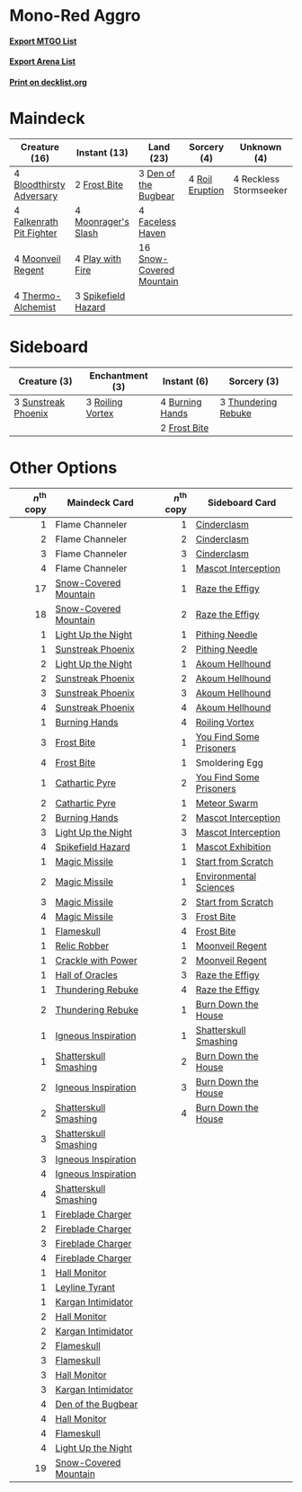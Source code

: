 # Mono-Red Aggro

#### [Export MTGO List](../collection/Mono-Red%20Aggro/Mono-Red%20Aggro.txt)
#### [Export Arena List](../collection/Mono-Red%20Aggro/Mono-Red%20Aggro_arena.txt)
#### [Print on decklist.org](http://decklist.org/?deckmain=4%09Bloodthirsty%20Adversary%0A3%09Den%20of%20the%20Bugbear%0A4%09Faceless%20Haven%0A4%09Falkenrath%20Pit%20Fighter%0A2%09Frost%20Bite%0A4%09Moonrager's%20Slash%0A4%09Moonveil%20Regent%0A4%09Play%20with%20Fire%0A4%09Reckless%20Stormseeker%0A4%09Roil%20Eruption%0A16%09Snow-Covered%20Mountain%0A3%09Spikefield%20Hazard%0A4%09Thermo-Alchemist&deckside=4%09Burning%20Hands%0A2%09Frost%20Bite%0A3%09Roiling%20Vortex%0A3%09Sunstreak%20Phoenix%0A3%09Thundering%20Rebuke)
# Maindeck

|                                           Creature (16)                                           |                                         Instant (13)                                         |                                             Land (23)                                             |                                       Sorcery (4)                                        |     Unknown (4)      |
|---------------------------------------------------------------------------------------------------|----------------------------------------------------------------------------------------------|---------------------------------------------------------------------------------------------------|------------------------------------------------------------------------------------------|----------------------|
|4 [Bloodthirsty Adversary](http://gatherer.wizards.com/Pages/Card/Details.aspx?multiverseid=534905)|2 [Frost Bite](http://gatherer.wizards.com/Pages/Card/Details.aspx?multiverseid=503750)       |3 [Den of the Bugbear](http://gatherer.wizards.com/Pages/Card/Details.aspx?multiverseid=527541)    |4 [Roil Eruption](http://gatherer.wizards.com/Pages/Card/Details.aspx?multiverseid=491796)|4 Reckless Stormseeker|
|4 [Falkenrath Pit Fighter](http://gatherer.wizards.com/Pages/Card/Details.aspx?multiverseid=534913)|4 [Moonrager's Slash](http://gatherer.wizards.com/Pages/Card/Details.aspx?multiverseid=534927)|4 [Faceless Haven](http://gatherer.wizards.com/Pages/Card/Details.aspx?multiverseid=503874)        |                                                                                          |                      |
|4 [Moonveil Regent](http://gatherer.wizards.com/Pages/Card/Details.aspx?multiverseid=534928)       |4 [Play with Fire](http://gatherer.wizards.com/Pages/Card/Details.aspx?multiverseid=534933)   |16 [Snow-Covered Mountain](http://gatherer.wizards.com/Pages/Card/Details.aspx?multiverseid=121233)|                                                                                          |                      |
|4 [Thermo-Alchemist](http://gatherer.wizards.com/Pages/Card/Details.aspx?multiverseid=414447)      |3 [Spikefield Hazard](http://gatherer.wizards.com/Pages/Card/Details.aspx?multiverseid=491809)|                                                                                                   |                                                                                          |                      |


# Sideboard

|                                         Creature (3)                                         |                                      Enchantment (3)                                      |                                       Instant (6)                                        |                                         Sorcery (3)                                          |
|----------------------------------------------------------------------------------------------|-------------------------------------------------------------------------------------------|------------------------------------------------------------------------------------------|----------------------------------------------------------------------------------------------|
|3 [Sunstreak Phoenix](http://gatherer.wizards.com/Pages/Card/Details.aspx?multiverseid=534944)|3 [Roiling Vortex](http://gatherer.wizards.com/Pages/Card/Details.aspx?multiverseid=491797)|4 [Burning Hands](http://gatherer.wizards.com/Pages/Card/Details.aspx?multiverseid=527422)|3 [Thundering Rebuke](http://gatherer.wizards.com/Pages/Card/Details.aspx?multiverseid=491814)|
|                                                                                              |                                                                                           |2 [Frost Bite](http://gatherer.wizards.com/Pages/Card/Details.aspx?multiverseid=503750)   |                                                                                              |


# Other Options

|*n*<sup>th</sup> copy|                                         Maindeck Card                                          |*n*<sup>th</sup> copy|                                          Sideboard Card                                          |
|--------------------:|------------------------------------------------------------------------------------------------|--------------------:|--------------------------------------------------------------------------------------------------|
|                    1|Flame Channeler                                                                                 |                    1|[Cinderclasm](http://gatherer.wizards.com/Pages/Card/Details.aspx?multiverseid=491776)            |
|                    2|Flame Channeler                                                                                 |                    2|[Cinderclasm](http://gatherer.wizards.com/Pages/Card/Details.aspx?multiverseid=491776)            |
|                    3|Flame Channeler                                                                                 |                    3|[Cinderclasm](http://gatherer.wizards.com/Pages/Card/Details.aspx?multiverseid=491776)            |
|                    4|Flame Channeler                                                                                 |                    1|[Mascot Interception](http://gatherer.wizards.com/Pages/Card/Details.aspx?multiverseid=513587)    |
|                   17|[Snow-Covered Mountain](http://gatherer.wizards.com/Pages/Card/Details.aspx?multiverseid=121233)|                    1|[Raze the Effigy](http://gatherer.wizards.com/Pages/Card/Details.aspx?multiverseid=534935)        |
|                   18|[Snow-Covered Mountain](http://gatherer.wizards.com/Pages/Card/Details.aspx?multiverseid=121233)|                    2|[Raze the Effigy](http://gatherer.wizards.com/Pages/Card/Details.aspx?multiverseid=534935)        |
|                    1|[Light Up the Night](http://gatherer.wizards.com/Pages/Card/Details.aspx?multiverseid=534925)   |                    1|[Pithing Needle](http://gatherer.wizards.com/Pages/Card/Details.aspx?multiverseid=129526)         |
|                    1|[Sunstreak Phoenix](http://gatherer.wizards.com/Pages/Card/Details.aspx?multiverseid=534944)    |                    2|[Pithing Needle](http://gatherer.wizards.com/Pages/Card/Details.aspx?multiverseid=129526)         |
|                    2|[Light Up the Night](http://gatherer.wizards.com/Pages/Card/Details.aspx?multiverseid=534925)   |                    1|[Akoum Hellhound](http://gatherer.wizards.com/Pages/Card/Details.aspx?multiverseid=491772)        |
|                    2|[Sunstreak Phoenix](http://gatherer.wizards.com/Pages/Card/Details.aspx?multiverseid=534944)    |                    2|[Akoum Hellhound](http://gatherer.wizards.com/Pages/Card/Details.aspx?multiverseid=491772)        |
|                    3|[Sunstreak Phoenix](http://gatherer.wizards.com/Pages/Card/Details.aspx?multiverseid=534944)    |                    3|[Akoum Hellhound](http://gatherer.wizards.com/Pages/Card/Details.aspx?multiverseid=491772)        |
|                    4|[Sunstreak Phoenix](http://gatherer.wizards.com/Pages/Card/Details.aspx?multiverseid=534944)    |                    4|[Akoum Hellhound](http://gatherer.wizards.com/Pages/Card/Details.aspx?multiverseid=491772)        |
|                    1|[Burning Hands](http://gatherer.wizards.com/Pages/Card/Details.aspx?multiverseid=527422)        |                    4|[Roiling Vortex](http://gatherer.wizards.com/Pages/Card/Details.aspx?multiverseid=491797)         |
|                    3|[Frost Bite](http://gatherer.wizards.com/Pages/Card/Details.aspx?multiverseid=503750)           |                    1|[You Find Some Prisoners](http://gatherer.wizards.com/Pages/Card/Details.aspx?multiverseid=527456)|
|                    4|[Frost Bite](http://gatherer.wizards.com/Pages/Card/Details.aspx?multiverseid=503750)           |                    1|Smoldering Egg                                                                                    |
|                    1|[Cathartic Pyre](http://gatherer.wizards.com/Pages/Card/Details.aspx?multiverseid=534909)       |                    2|[You Find Some Prisoners](http://gatherer.wizards.com/Pages/Card/Details.aspx?multiverseid=527456)|
|                    2|[Cathartic Pyre](http://gatherer.wizards.com/Pages/Card/Details.aspx?multiverseid=534909)       |                    1|[Meteor Swarm](http://gatherer.wizards.com/Pages/Card/Details.aspx?multiverseid=527442)           |
|                    2|[Burning Hands](http://gatherer.wizards.com/Pages/Card/Details.aspx?multiverseid=527422)        |                    2|[Mascot Interception](http://gatherer.wizards.com/Pages/Card/Details.aspx?multiverseid=513587)    |
|                    3|[Light Up the Night](http://gatherer.wizards.com/Pages/Card/Details.aspx?multiverseid=534925)   |                    3|[Mascot Interception](http://gatherer.wizards.com/Pages/Card/Details.aspx?multiverseid=513587)    |
|                    4|[Spikefield Hazard](http://gatherer.wizards.com/Pages/Card/Details.aspx?multiverseid=491809)    |                    1|[Mascot Exhibition](http://gatherer.wizards.com/Pages/Card/Details.aspx?multiverseid=513481)      |
|                    1|[Magic Missile](http://gatherer.wizards.com/Pages/Card/Details.aspx?multiverseid=527441)        |                    1|[Start from Scratch](http://gatherer.wizards.com/Pages/Card/Details.aspx?multiverseid=513591)     |
|                    2|[Magic Missile](http://gatherer.wizards.com/Pages/Card/Details.aspx?multiverseid=527441)        |                    1|[Environmental Sciences](http://gatherer.wizards.com/Pages/Card/Details.aspx?multiverseid=513477) |
|                    3|[Magic Missile](http://gatherer.wizards.com/Pages/Card/Details.aspx?multiverseid=527441)        |                    2|[Start from Scratch](http://gatherer.wizards.com/Pages/Card/Details.aspx?multiverseid=513591)     |
|                    4|[Magic Missile](http://gatherer.wizards.com/Pages/Card/Details.aspx?multiverseid=527441)        |                    3|[Frost Bite](http://gatherer.wizards.com/Pages/Card/Details.aspx?multiverseid=503750)             |
|                    1|[Flameskull](http://gatherer.wizards.com/Pages/Card/Details.aspx?multiverseid=527430)           |                    4|[Frost Bite](http://gatherer.wizards.com/Pages/Card/Details.aspx?multiverseid=503750)             |
|                    1|[Relic Robber](http://gatherer.wizards.com/Pages/Card/Details.aspx?multiverseid=491794)         |                    1|[Moonveil Regent](http://gatherer.wizards.com/Pages/Card/Details.aspx?multiverseid=534928)        |
|                    1|[Crackle with Power](http://gatherer.wizards.com/Pages/Card/Details.aspx?multiverseid=513572)   |                    2|[Moonveil Regent](http://gatherer.wizards.com/Pages/Card/Details.aspx?multiverseid=534928)        |
|                    1|[Hall of Oracles](http://gatherer.wizards.com/Pages/Card/Details.aspx?multiverseid=513759)      |                    3|[Raze the Effigy](http://gatherer.wizards.com/Pages/Card/Details.aspx?multiverseid=534935)        |
|                    1|[Thundering Rebuke](http://gatherer.wizards.com/Pages/Card/Details.aspx?multiverseid=491814)    |                    4|[Raze the Effigy](http://gatherer.wizards.com/Pages/Card/Details.aspx?multiverseid=534935)        |
|                    2|[Thundering Rebuke](http://gatherer.wizards.com/Pages/Card/Details.aspx?multiverseid=491814)    |                    1|[Burn Down the House](http://gatherer.wizards.com/Pages/Card/Details.aspx?multiverseid=534907)    |
|                    1|[Igneous Inspiration](http://gatherer.wizards.com/Pages/Card/Details.aspx?multiverseid=513584)  |                    1|[Shatterskull Smashing](http://gatherer.wizards.com/Pages/Card/Details.aspx?multiverseid=491802)  |
|                    1|[Shatterskull Smashing](http://gatherer.wizards.com/Pages/Card/Details.aspx?multiverseid=491802)|                    2|[Burn Down the House](http://gatherer.wizards.com/Pages/Card/Details.aspx?multiverseid=534907)    |
|                    2|[Igneous Inspiration](http://gatherer.wizards.com/Pages/Card/Details.aspx?multiverseid=513584)  |                    3|[Burn Down the House](http://gatherer.wizards.com/Pages/Card/Details.aspx?multiverseid=534907)    |
|                    2|[Shatterskull Smashing](http://gatherer.wizards.com/Pages/Card/Details.aspx?multiverseid=491802)|                    4|[Burn Down the House](http://gatherer.wizards.com/Pages/Card/Details.aspx?multiverseid=534907)    |
|                    3|[Shatterskull Smashing](http://gatherer.wizards.com/Pages/Card/Details.aspx?multiverseid=491802)|                     |                                                                                                  |
|                    3|[Igneous Inspiration](http://gatherer.wizards.com/Pages/Card/Details.aspx?multiverseid=513584)  |                     |                                                                                                  |
|                    4|[Igneous Inspiration](http://gatherer.wizards.com/Pages/Card/Details.aspx?multiverseid=513584)  |                     |                                                                                                  |
|                    4|[Shatterskull Smashing](http://gatherer.wizards.com/Pages/Card/Details.aspx?multiverseid=491802)|                     |                                                                                                  |
|                    1|[Fireblade Charger](http://gatherer.wizards.com/Pages/Card/Details.aspx?multiverseid=491779)    |                     |                                                                                                  |
|                    2|[Fireblade Charger](http://gatherer.wizards.com/Pages/Card/Details.aspx?multiverseid=491779)    |                     |                                                                                                  |
|                    3|[Fireblade Charger](http://gatherer.wizards.com/Pages/Card/Details.aspx?multiverseid=491779)    |                     |                                                                                                  |
|                    4|[Fireblade Charger](http://gatherer.wizards.com/Pages/Card/Details.aspx?multiverseid=491779)    |                     |                                                                                                  |
|                    1|[Hall Monitor](http://gatherer.wizards.com/Pages/Card/Details.aspx?multiverseid=513582)         |                     |                                                                                                  |
|                    1|[Leyline Tyrant](http://gatherer.wizards.com/Pages/Card/Details.aspx?multiverseid=491788)       |                     |                                                                                                  |
|                    1|[Kargan Intimidator](http://gatherer.wizards.com/Pages/Card/Details.aspx?multiverseid=491785)   |                     |                                                                                                  |
|                    2|[Hall Monitor](http://gatherer.wizards.com/Pages/Card/Details.aspx?multiverseid=513582)         |                     |                                                                                                  |
|                    2|[Kargan Intimidator](http://gatherer.wizards.com/Pages/Card/Details.aspx?multiverseid=491785)   |                     |                                                                                                  |
|                    2|[Flameskull](http://gatherer.wizards.com/Pages/Card/Details.aspx?multiverseid=527430)           |                     |                                                                                                  |
|                    3|[Flameskull](http://gatherer.wizards.com/Pages/Card/Details.aspx?multiverseid=527430)           |                     |                                                                                                  |
|                    3|[Hall Monitor](http://gatherer.wizards.com/Pages/Card/Details.aspx?multiverseid=513582)         |                     |                                                                                                  |
|                    3|[Kargan Intimidator](http://gatherer.wizards.com/Pages/Card/Details.aspx?multiverseid=491785)   |                     |                                                                                                  |
|                    4|[Den of the Bugbear](http://gatherer.wizards.com/Pages/Card/Details.aspx?multiverseid=527541)   |                     |                                                                                                  |
|                    4|[Hall Monitor](http://gatherer.wizards.com/Pages/Card/Details.aspx?multiverseid=513582)         |                     |                                                                                                  |
|                    4|[Flameskull](http://gatherer.wizards.com/Pages/Card/Details.aspx?multiverseid=527430)           |                     |                                                                                                  |
|                    4|[Light Up the Night](http://gatherer.wizards.com/Pages/Card/Details.aspx?multiverseid=534925)   |                     |                                                                                                  |
|                   19|[Snow-Covered Mountain](http://gatherer.wizards.com/Pages/Card/Details.aspx?multiverseid=121233)|                     |                                                                                                  |

